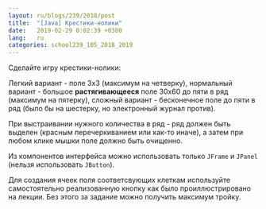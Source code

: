 ```yaml
---
layout: ru/blogs/239/2018/post
title:  "[Java] Крестики-нолики"
date:   2019-02-29 0:02:39 +0300
lang:   ru
categories: school239_105_2018_2019
---
```


Сделайте игру крестики-нолики:

Легкий вариант - поле 3х3 (максимум на четверку), нормальный вариант - большое **растягивающееся** поле 30х60 до пяти в ряд (максимум на пятерку), сложный вариант - бесконечное поле до пяти в ряд (было бы на шестерку, но электронный журнал против).

При выстраивании нужного количества в ряд - ряд должен быть выделен (красным перечеркиванием или как-то иначе), а затем при любом клике мышки поле должно быть очищенно.

Из компонентов интерфейса можно использовать только ```JFrame``` и ```JPanel``` (нельзя использовать ```JButton```).

Для создания ячеек поля соответсвующих клеткам используйте самостоятельно реализованную кнопку как было проиллюстрировано на лекции. Без этого за задание можно получить максимум тройку.
